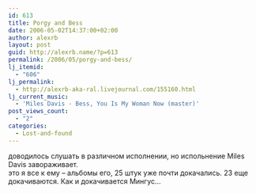 ```yaml
---
id: 613
title: Porgy and Bess
date: 2006-05-02T14:37:00+02:00
author: alexrb
layout: post
guid: http://alexrb.name/?p=613
permalink: /2006/05/porgy-and-bess/
lj_itemid:
  - "606"
lj_permalink:
  - http://alexrb-aka-ral.livejournal.com/155160.html
lj_current_music:
  - 'Miles Davis - Bess, You Is My Woman Now (master)'
post_views_count:
  - "2"
categories:
  - Lost-and-found
---
```

доводилось слушать в различном исполнении, но испольнение Miles Davis завораживает.  
это я все к ему &#8211; альбомы его, 25 штук уже почти докачались. 23 еще докачиваются. Как и докачивается Мингус&#8230;